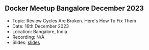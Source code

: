 ## Docker Meetup Bangalore December 2023

- Topic: Review Cycles Are Broken. Here's How To Fix Them
- Date: 16th December 2023
- Location: Bangalore, India
- Recording: N/A
- Slides: [slides](review-cycle.pdf)
